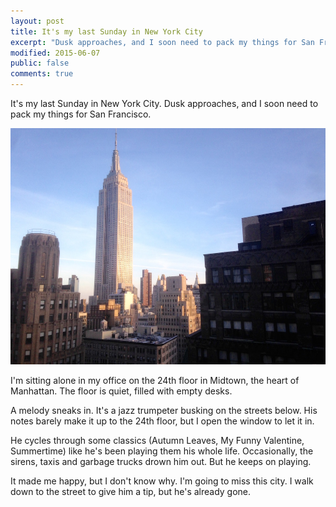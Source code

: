 ```yaml
---
layout: post
title: It's my last Sunday in New York City
excerpt: "Dusk approaches, and I soon need to pack my things for San Francisco."
modified: 2015-06-07
public: false
comments: true
---
```


It's my last Sunday in New York City. Dusk approaches, and I soon need to pack my things for San Francisco.

<img src="/images/newyork.jpg">

I'm sitting alone in my office on the 24th floor in Midtown, the heart of Manhattan. The floor is quiet, filled with empty desks.

A melody sneaks in. It's a jazz trumpeter busking on the streets below. His notes barely make it up to the 24th floor, but I open the window to let it in.

He cycles through some classics (Autumn Leaves, My Funny Valentine, Summertime) like he's been playing them his whole life. Occasionally, the sirens, taxis and garbage trucks drown him out. But he keeps on playing.

It made me happy, but I don't know why. I'm going to miss this city. I walk down to the street to give him a tip, but he's already gone.
